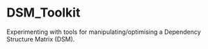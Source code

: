 # DSM_Toolkit
Experimenting with tools for manipulating/optimising a Dependency Structure Matrix (DSM).
